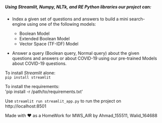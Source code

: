 ##### Using **_Streamlit_**, **_Numpy_**, **_NLTk_**, and **_RE_** **_Python_** libraries our project can:

* Index a given set of questions and answers to build a mini search-engine using one of the following models:
    * Boolean Model
    * Extended Boolean Model
    * Vector Space (TF-IDF) Model

* Answer a query (Boolean query, Normal query) about the given questions and answers or about COVID-19 using
our pre-trained Models about COVID-19 questions.  

To install _Streamlit_ alone:  
`pip install streamlit`  

To install  the requirements:  
'pip install -r /path/to/requirements.txt'  

Use `streamlit run streamlit_app.py` to run the project on http://localhost:8501

Made with :heart: as a HomeWork for MWS_AIR by Ahmad_155511, Walid_164688
